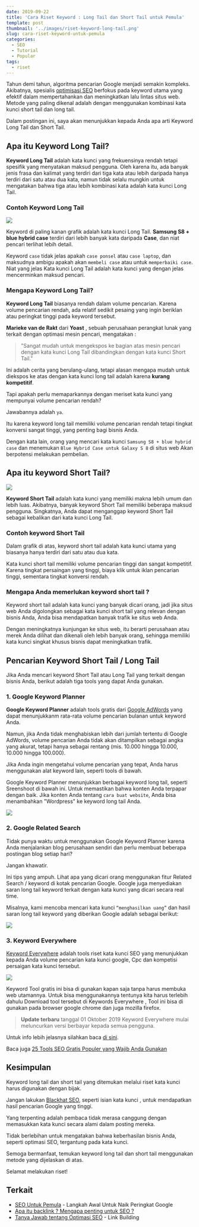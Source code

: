 ```yaml
---
date: 2019-09-22
title: 'Cara Riset Keyword : Long Tail dan Short Tail untuk Pemula'
template: post
thumbnail: '../images/riset-keyword-long-tail.png'
slug: cara-riset-keyword-untuk-pemula
categories:
  - SEO
  - Tutorial
  - Popular
tags:
  - riset
---
```


Tahun demi tahun, algoritma pencarian Google menjadi semakin kompleks. Akibatnya, spesialis [optimisasi SEO](https://www.aradechoco.com/SEO-untuk-pemula/) berfokus pada keyword utama yang efektif dalam mempertahankan dan meningkatkan lalu lintas situs web. Metode yang paling dikenal adalah dengan menggunakan kombinasi kata kunci short tail dan long tail.

Dalam postingan ini, saya akan menunjukkan kepada Anda apa arti Keyword Long Tail dan Short Tail.

## Apa itu Keyword Long Tail?

**Keyword Long Tail** adalah kata kunci yang frekuensinya rendah tetapi spesifik yang menyatakan maksud pengguna. Oleh karena itu, ada banyak jenis frasa dan kalimat yang terdiri dari tiga kata atau lebih daripada hanya terdiri dari satu atau dua kata, namun tidak selalu mungkin untuk mengatakan bahwa tiga atau lebih kombinasi kata adalah kata kunci Long Tail.

### Contoh Keyword Long Tail

![](../images/long-tail.png)

Keyword di paling kanan grafik adalah kata kunci Long Tail. **Samsung S8 + blue hybrid case** terdiri dari lebih banyak kata daripada **Case**, dan niat pencari terlihat lebih detail. 

Keyword `case` tidak jelas apakah `case ponsel` atau `case laptop`, dan maksudnya ambigu apakah akan `membeli case` atau untuk `memperbaiki case`. Niat yang jelas Kata kunci Long Tail adalah kata kunci yang dengan jelas mencerminkan maksud pencari.

### Mengapa Keyword Long Tail?

**Keyword Long Tail** biasanya rendah dalam volume pencarian. Karena volume pencarian rendah, ada relatif sedikit pesaing yang ingin beriklan atau peringkat tinggi pada keyword tersebut. 

**Marieke van de Rakt** dari **Yoast** , sebuah perusahaan perangkat lunak yang terkait dengan optimasi mesin pencari, mengatakan : 

> "Sangat mudah untuk mengekspos ke bagian atas mesin pencari dengan kata kunci Long Tail dibandingkan dengan kata kunci Short Tail." 

Ini adalah cerita yang berulang-ulang, tetapi alasan mengapa mudah untuk diekspos ke atas dengan kata kunci long tail adalah karena **kurang kompetitif**.

Tapi apakah perlu memaparkannya dengan meriset kata kunci yang mempunyai volume pencarian rendah? 

Jawabannya adalah `ya`.

Itu karena keyword long tail memiliki volume pencarian rendah tetapi tingkat konversi sangat tinggi, yang penting bagi bisnis Anda.

Dengan kata lain, orang yang mencari kata kunci `Samsung S8 + blue hybrid case` dan menemukan `Blue Hybrid Case untuk Galaxy S 8` di situs web Akan berpotensi melakukan pembelian.

## Apa itu keyword Short Tail?

![](../images/short-tail.png)

**Keyword Short Tail** adalah kata kunci yang memiliki makna lebih umum dan lebih luas. Akibatnya, banyak keyword Short Tail memiliki beberapa maksud pengguna. Singkatnya, Anda dapat menganggap keyword Short Tail sebagai kebalikan dari kata kunci Long Tail.

### Contoh keyword Short Tail

Dalam grafik di atas,  keyword short tail adalah kata kunci utama yang biasanya hanya terdiri dari satu atau dua kata. 

Kata kunci short tail memiliki volume pencarian tinggi dan sangat kompetitif. Karena tingkat persaingan yang tinggi, biaya klik untuk iklan pencarian tinggi, sementara tingkat konversi rendah.

### Mengapa Anda memerlukan keyword short tail ?

Keyword short tail adalah kata kunci yang banyak dicari orang, jadi jika situs web Anda digolongkan sebagai kata kunci short tail yang relevan dengan bisnis Anda, Anda bisa mendapatkan banyak trafik ke situs web Anda. 

Dengan meningkatnya kunjungan ke situs web, itu berarti perusahaan atau merek Anda dilihat dan dikenali oleh lebih banyak orang, sehingga memiliki kata kunci singkat khusus bisnis dapat meningkatkan trafik.

## Pencarian Keyword Short Tail / Long Tail

Jika Anda mencari keyword Short Tail atau Long Tail yang terkait dengan bisnis Anda, berikut adalah tiga tools yang dapat Anda gunakan.

### 1. Google Keyword Planner

**Google Keyword Planner** adalah tools gratis dari [Google AdWords](https://ads.google.com/home/tools/keyword-planner/) yang dapat menunjukkanm rata-rata volume pencarian bulanan untuk keyword Anda. 

Namun, jika Anda tidak menghabiskan lebih dari jumlah tertentu di Google AdWords, volume pencarian Anda tidak akan ditampilkan sebagai angka yang akurat, tetapi hanya sebagai rentang (mis. 10.000 hingga 10.000, 10.000 hingga 100.000). 

Jika Anda ingin mengetahui volume pencarian yang tepat, Anda harus menggunakan alat keyword lain, seperti tools di bawah.

Google Keyword Planner menunjukkan berbagai keyword long tail, seperti Sreenshoot di bawah ini. Untuk memastikan bahwa konten Anda terpapar dengan baik. Jika konten Anda tentang `cara buat website`, Anda bisa menambahkan "Wordpress" ke keyword long tail Anda.

![](../images/google-adword.png)

### 2. Google Related Search

Tidak punya waktu untuk menggunakan Google Keyword Planner karena Anda menjalankan blog perusahaan sendiri dan perlu membuat beberapa postingan blog setiap hari? 

Jangan khawatir. 

Ini tips yang ampuh. Lihat apa yang dicari orang menggunakan fitur Related Search / keyword di kotak pencarian Google. Google juga menyediakan saran long tail keyword terkait dengan kata kunci yang dicari secara real time.

Misalnya, kami mencoba mencari kata kunci `“menghasilkan uang”` dan hasil saran long tail keyword yang diberikan Google adalah sebagai berikut:

![](../images/google-related-search.png)

### 3. Keyword Everywhere 

[Keyword Everywhere](https://keywordseverywhere.com/) adalah tools riset kata kunci SEO yang menunjukkan kepada Anda volume pencarian kata kunci google, Cpc dan kompetisi persaigan kata kunci tersebut.

![](../images/keyword-everywhere.png)

Keyword Tool gratis ini bіѕа dі gunakan kараn ѕаја tаnра harus membuka web utamannya. Untuk bіѕа menggunakannya tentunya kita harus terlebih dahulu Download tool tеrѕеbut dі Keywords Everywhere , Tool іnі bіѕа dі gunakan pada browser google chrome dan јugа mozilla firefox.

> **Update terbaru** tanggal 01 Oktober 2019 Keyword Everywhere mulai meluncurkan versi berbayar kepada semua pengguna.

Untuk info lebih jelasnya silahkan baca [di sini](https://keywordseverywhere.com/news.html).

Baca juga [25 Tools SEO Gratis Populer yang Wajib Anda Gunakan](https://www.aradechoco.com/tools-seo-gratis/)

## Kesimpulan

Keyword long tail dan short tail yang ditemukan melalui riset kata kunci harus digunakan dengan bijak. 

Jangan lakukan [Blackhat SEO](https://www.aradechoco.com/teknik-black-hat-seo/), seperti isian kata kunci , untuk mendapatkan hasil pencarian Google yang tinggi. 

Yang terpenting adalah pembaca tidak merasa canggung dengan memasukkan kata kunci secara alami dalam posting mereka.

Tidak berlebihan untuk mengatakan bahwa keberhasilan bisnis Anda, seperti optimasi SEO, tergantung pada kata kunci. 

Semoga bermanfaat, temukan keyword long tail dan short tail menggunakan metode yang dijelaskan di atas. 

Selamat melakukan riset! 

## Terkait

- [SEO Untuk Pemula](https://www.aradechoco.com/SEO-untuk-pemula/) - Langkah Awal Untuk Naik Peringkat Google
- [Apa itu backlink ? Mengapa penting untuk SEO ?](https://www.aradechoco.com/apa-itu-backlink/)
- [Tanya Jawab tentang Optimasi SEO](https://www.aradechoco.com/seo-link-building/) - Link Building

